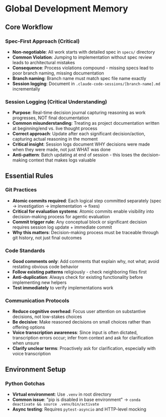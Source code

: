 # Global Development Memory

## Core Workflow

### Spec-First Approach (Critical)

- **Non-negotiable**: All work starts with detailed spec in `specs/` directory
- **Common Violation**: Jumping to implementation without spec review leads to architectural mistakes
- **Consequence**: Process violations compound - missing specs lead to poor branch naming, missing documentation
- **Branch naming**: Branch name must match spec file name exactly
- **Session logging**: Document in `.claude-code-sessions/[branch-name].md` incrementally

### Session Logging (Critical Understanding)

- **Purpose**: Real-time decision journal capturing reasoning as work progresses, NOT final documentation
- **Common misunderstanding**: Treating as project documentation written at beginning/end vs. live thought process
- **Correct approach**: Update after each significant decision/action, capturing actual reasoning in the moment
- **Critical insight**: Session logs document WHY decisions were made when they were made, not just WHAT was done
- **Anti-pattern**: Batch updating at end of session - this loses the decision-making context that makes logs valuable

## Essential Rules

### Git Practices

- **Atomic commits required**: Each logical step committed separately (spec → investigation → implementation → fixes)
- **Critical for evaluation systems**: Atomic commits enable visibility into decision-making process for agentic evaluation
- **Commit trigger rule**: Any conceptual block or significant decision requires session log update + immediate commit
- **Why this matters**: Decision-making process must be traceable through git history, not just final outcomes

### Code Standards

- **Good comments only**: Add comments that explain why, not what; avoid restating obvious code behavior
- **Follow existing patterns** religiously - check neighboring files first
- **Anti-duplication**: Always check for existing functionality before implementing new helpers
- **Test immediately** to verify implementations work

### Communication Protocols

- **Reduce cognitive overhead**: Focus user attention on substantive decisions, not low-stakes choices
- **Be decisive**: Make reasoned decisions on small choices rather than offering options
- **Voice transcription awareness**: Since input is often dictated, transcription errors occur; infer from context and ask for clarification when unsure
- **Clarify unclear terms**: Proactively ask for clarification, especially with voice transcription

## Environment Setup

### Python Gotchas

- **Virtual environment**: Use `.venv` in root directory
- **Common issue**: "pip is disabled in base environment" → `conda deactivate && source .venv/bin/activate`
- **Async testing**: Requires `pytest-asyncio` and HTTP-level mocking
